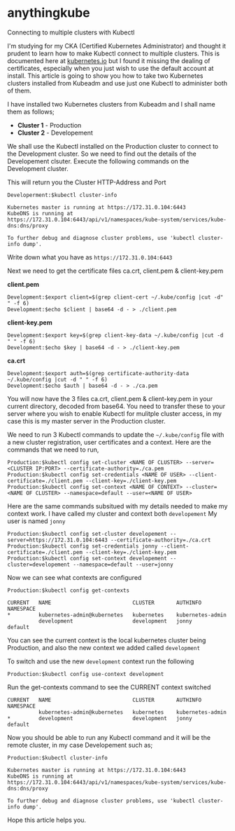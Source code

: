 # anythingkube
Connecting to multiple clusters with Kubectl

I'm studying for my CKA (Certified Kubernetes Administrator) and thought it prudent to learn how to make Kubectl connect to multiple clusters. This is documented here at [kubernetes.io](https://kubernetes.io/docs/tasks/access-application-cluster/configure-access-multiple-clusters/) but I found it missing the dealing of certificates, especially when you just wish to use the default account at install. This article is going to show you how to take two Kubernetes clusters installed from Kubeadm and use just one Kubectl to administer both of them. 

I have installed two Kubernetes clusters from Kubeadm and I shall name them as follows;
- **Cluster 1** - Production
- **Cluster 2** - Developement 

We shall use the Kubectl installed on the Production cluster to connect to the Development cluster. So we need to find out the details of the Developement clsuter.
Execute the following commands on the Development cluster.

This will return you the Cluster HTTP-Address and Port

    Developerment:$kubectl cluster-info

    Kubernetes master is running at https://172.31.0.104:6443
    KubeDNS is running at https://172.31.0.104:6443/api/v1/namespaces/kube-system/services/kube-dns:dns/proxy

    To further debug and diagnose cluster problems, use 'kubectl cluster-info dump'.

Write down what you have as `https://172.31.0.104:6443`

Next we need to get the certificate files ca.crt, client.pem & client-key.pem

**client.pem**

    Development:$export client=$(grep client-cert ~/.kube/config |cut -d" " -f 6)
    Development:$echo $client | base64 -d - > ./client.pem

**client-key.pem**

    Development:$export key=$(grep client-key-data ~/.kube/config |cut -d " " -f 6)
    Development:$echo $key | base64 -d - > ./client-key.pem

**ca.crt**

    Development:$export auth=$(grep certificate-authority-data ~/.kube/config |cut -d " " -f 6)
    Development:$echo $auth | base64 -d - > ./ca.pem

You will now have the 3 files ca.crt, client.pem & client-key.pem in your current directory, decoded from base64. You need to transfer these to your server where you wish to enable Kubectl for mulitple cluster access, in my case this is my master server in the Production cluster.

We need to run 3 Kubectl commands to update the `~/.kube/config` file with a new cluster registration, user certificates and a context. Here are the commands that we need to run, 

    Production:$kubectl config set-cluster <NAME OF CLUSTER> --server=<CLUSTER IP:PORT> --certificate-authority=./ca.pem
    Production:$kubectl config set-credentials <NAME OF USER> --client-certificate=./client.pem --client-key=./client-key.pem
    Production:$kubectl config set-context <NAME OF CONTEXT> --cluster=<NAME OF CLUSTER> --namespace=default --user=<NAME OF USER>

Here are the same commands subsitued with my details needed to make my context work.
I have called my cluster and context both `developement`
My user is named `jonny`

    Production:$kubectl config set-cluster developement --server=https://172.31.0.104:6443 --certificate-authority=./ca.crt
    Production:$kubectl config set-credentials jonny --client-certificate=./client.pem --client-key=./client-key.pem
    Production:$kubectl config set-context developement --cluster=developement --namespace=default --user=jonny

Now we can see what contexts are configured

    Production:$kubectl config get-contexts

    CURRENT   NAME                          CLUSTER       AUTHINFO           NAMESPACE
    *         kubernetes-admin@kubernetes   kubernetes    kubernetes-admin   
              development                   development   jonny              default

You can see the current context is the local kubernetes cluster being Production, and also the new context we added called `development`

To switch and use the new `development` context run the following

    Production:$kubectl config use-context development

Run the get-contexts command to see the CURRENT context switched

    CURRENT   NAME                          CLUSTER       AUTHINFO           NAMESPACE
              kubernetes-admin@kubernetes   kubernetes    kubernetes-admin   
    *         development                   development   jonny              default

Now you should be able to run any Kubectl command and it will be the remote cluster, in my case Developement such as;

    Production:$kubectl cluster-info

    Kubernetes master is running at https://172.31.0.104:6443
    KubeDNS is running at https://172.31.0.104:6443/api/v1/namespaces/kube-system/services/kube-dns:dns/proxy

    To further debug and diagnose cluster problems, use 'kubectl cluster-info dump'.

Hope this article helps you.
